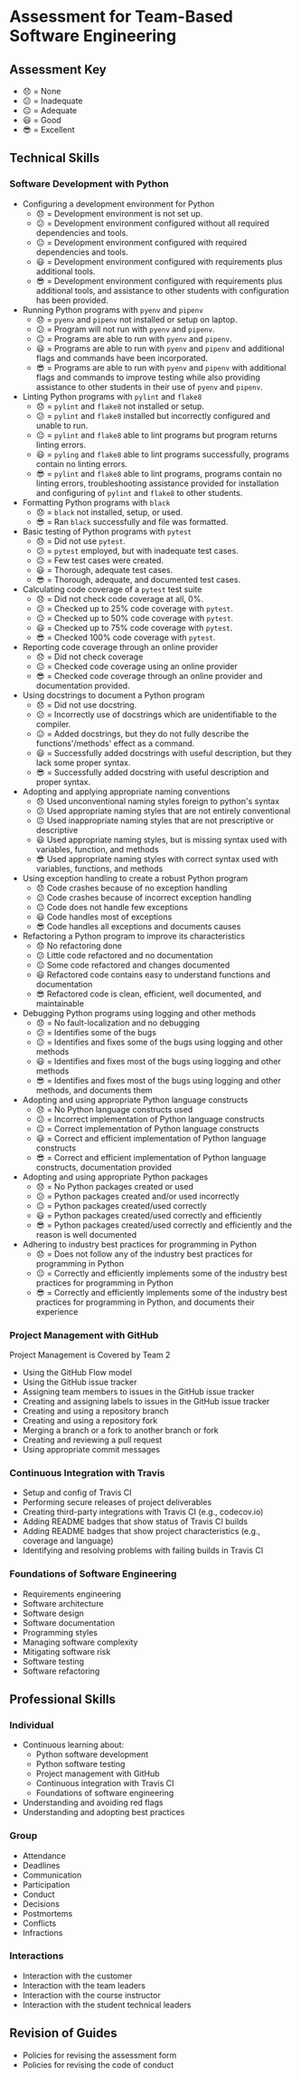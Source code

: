 # Assessment for Team-Based Software Engineering

## Assessment Key

* :disappointed: = None
* :confused: = Inadequate
* :neutral_face: = Adequate
* :smiley: = Good
* :sunglasses: = Excellent

## Technical Skills

### Software Development with Python

* Configuring a development environment for Python
  * :disappointed: = Development environment is not set up.
  * :confused: = Development environment configured without all required dependencies
  and tools.
  * :neutral_face: = Development environment configured with required dependencies
  and tools.
  * :smiley: = Development environment configured with requirements plus additional
  tools.
  * :sunglasses: = Development environment configured with requirements plus additional
  tools, and assistance to other students with configuration has been provided.
* Running Python programs with `pyenv` and `pipenv`
  * :disappointed: = `pyenv` and `pipenv` not installed or setup on laptop.
  * :confused: = Program will not run with `pyenv` and `pipenv`.
  * :neutral_face: = Programs are able to run with `pyenv` and `pipenv`.
  * :smiley: = Programs are able to run with `pyenv` and `pipenv` and additional
  flags and commands have been incorporated.
  * :sunglasses: = Programs are able to run with `pyenv` and `pipenv` with additional
  flags and commands to improve testing while also providing assistance to other
  students in their use of `pyenv` and `pipenv`.
* Linting Python programs with `pylint` and `flake8`
  * :disappointed: = `pylint` and `flake8` not installed or setup.
  * :confused: = `pylint` and `flake8` installed but incorrectly configured and
  unable to run.
  * :neutral_face: = `pylint` and `flake8` able to lint programs but program returns
  linting errors.
  * :smiley: = `pyling` and `flake8` able to lint programs successfully, programs
  contain no linting errors.
  * :sunglasses: = `pylint` and `flake8` able to lint programs, programs contain
  no linting errors, troubleshooting assistance provided for installation and configuring
  of `pylint` and `flake8` to other students.
* Formatting Python programs with `black`
  * :disappointed: = `black` not installed, setup, or used.
  * :sunglasses: = Ran `black` successfully and file was formatted.
* Basic testing of Python programs with `pytest`
  * :disappointed: = Did not use `pytest`.
  * :confused: = `pytest` employed, but with inadequate test cases.
  * :neutral_face: = Few test cases were created.
  * :smiley: = Thorough, adequate test cases.
  * :sunglasses: = Thorough, adequate, and documented test cases.
* Calculating code coverage of a `pytest` test suite
  * :disappointed: = Did not check code coverage at all, 0%.
  * :confused: = Checked up to 25% code coverage with `pytest`.
  * :neutral_face: = Checked up to 50% code coverage with `pytest`.
  * :smiley: = Checked up to 75% code coverage with `pytest`.
  * :sunglasses: = Checked 100% code coverage with `pytest`.
* Reporting code coverage through an online provider
  * :disappointed: = Did not check coverage
  * :neutral_face: = Checked code coverage using an online provider
  * :sunglasses: = Checked code coverage through an online provider and
  documentation provided.
* Using docstrings to document a Python program
  * :disappointed: = Did not use docstring.
  * :confused: = Incorrectly use of docstrings which are unidentifiable to the
  compiler.
  * :neutral_face: = Added docstrings, but they do not fully describe the
  functions'/methods' effect as a command.
  * :smiley: = Successfully added docstrings with useful description, but they
  lack some proper syntax.
  * :sunglasses: = Successfully added docstring with useful description and
  proper syntax.
* Adopting and applying appropriate naming conventions
  * :disappointed: Used unconventional naming styles foreign to python's syntax
  * :confused: Used appropriate naming styles that are not entirely conventional
  * :neutral_face: Used inappropriate naming styles that are not prescriptive or
  descriptive
  * :smiley: Used appropriate naming styles, but is missing syntax used with
  variables, function, and methods
  * :sunglasses: Used appropriate naming styles with correct syntax used with
  variables, functions, and methods
* Using exception handling to create a robust Python program
  * :disappointed: Code crashes because of no exception handling
  * :confused: Code crashes because of incorrect exception handling
  * :neutral_face: Code does not handle few exceptions
  * :smiley: Code handles most of exceptions
  * :sunglasses: Code handles all exceptions and documents causes
* Refactoring a Python program to improve its characteristics
  * :disappointed: No refactoring done
  * :confused: Little code refactored and no documentation
  * :neutral_face: Some code refactored and changes documented
  * :smiley: Refactored code contains easy to understand functions and documentation
  * :sunglasses: Refactored code is clean, efficient, well documented, and maintainable
* Debugging Python programs using logging and other methods
  * :disappointed: = No fault-localization and no debugging
  * :confused: = Identifies some of the bugs
  * :neutral_face: = Identifies and fixes some of the bugs using logging and other
  methods
  * :smiley: = Identifies and fixes most of the bugs using logging and other methods
  * :sunglasses: = Identifies and fixes most of the bugs using logging and other
  methods, and documents them
* Adopting and using appropriate Python language constructs
  * :disappointed: = No Python language constructs used
  * :confused: = Incorrect implementation of Python language constructs
  * :neutral_face: = Correct implementation of Python language constructs
  * :smiley: = Correct and efficient implementation of Python language constructs
  * :sunglasses: = Correct and efficient implementation of Python language
  constructs, documentation provided
* Adopting and using appropriate Python packages
  * :disappointed: = No Python packages created or used
  * :confused: = Python packages created and/or used incorrectly
  * :neutral_face: = Python packages created/used correctly
  * :smiley: = Python packages created/used correctly and efficiently
  * :sunglasses: = Python packages created/used correctly and efficiently
  and the reason is well documented
* Adhering to industry best practices for programming in Python
  * :disappointed: = Does not follow any of the industry best practices for
  programming in Python
  * :neutral_face: = Correctly and efficiently implements some of the industry
  best practices for programming in Python
  * :sunglasses: = Correctly and efficiently implements some of the industry
  best practices for programming in Python, and documents their experience

### Project Management with GitHub

Project Management is Covered by Team 2

* Using the GitHub Flow model
* Using the GitHub issue tracker
* Assigning team members to issues in the GitHub issue tracker
* Creating and assigning labels to issues in the GitHub issue tracker
* Creating and using a repository branch
* Creating and using a repository fork
* Merging a branch or a fork to another branch or fork
* Creating and reviewing a pull request
* Using appropriate commit messages

### Continuous Integration with Travis

* Setup and config of Travis CI
* Performing secure releases of project deliverables
* Creating third-party integrations with Travis CI (e.g., codecov.io)
* Adding README badges that show status of Travis CI builds
* Adding README badges that show project characteristics (e.g., coverage and
  language)
* Identifying and resolving problems with failing builds in Travis CI

### Foundations of Software Engineering

* Requirements engineering
* Software architecture
* Software design
* Software documentation
* Programming styles
* Managing software complexity
* Mitigating software risk
* Software testing
* Software refactoring

## Professional Skills

### Individual

* Continuous learning about:
  * Python software development
  * Python software testing
  * Project management with GitHub
  * Continuous integration with Travis CI
  * Foundations of software engineering
* Understanding and avoiding red flags
* Understanding and adopting best practices

### Group

* Attendance
* Deadlines
* Communication
* Participation
* Conduct
* Decisions
* Postmortems
* Conflicts
* Infractions

### Interactions

* Interaction with the customer
* Interaction with the team leaders
* Interaction with the course instructor
* Interaction with the student technical leaders

## Revision of Guides

* Policies for revising the assessment form
* Policies for revising the code of conduct

